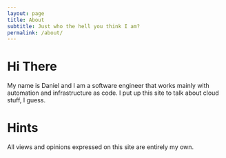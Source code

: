 ```yaml
---
layout: page
title: About
subtitle: Just who the hell you think I am?
permalink: /about/
---
```


# Hi There

My name is Daniel and I am a software engineer that works mainly with automation and infrastructure as code. I put up this site to talk about cloud stuff, I guess.

# Hints

All views and opinions expressed on this site are entirely my own.